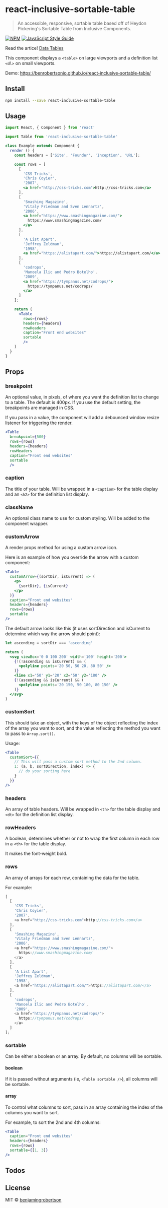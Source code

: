 # react-inclusive-sortable-table

> An accessible, responsive, sortable table based off of Heydon Pickering&#x27;s Sortable Table from Inclusive Components.

[![NPM](https://img.shields.io/npm/v/react-inclusive-sortable-table.svg)](https://www.npmjs.com/package/react-inclusive-sortable-table) [![JavaScript Style Guide](https://img.shields.io/badge/code_style-standard-brightgreen.svg)](https://standardjs.com)

Read the artice! [Data Tables](https://inclusive-components.design/data-tables/)

This component displays a `<table>` on large viewports and a definition list `<dl>` on small viewports.

Demo: https://benrobertsonio.github.io/react-inclusive-sortable-table/

## Install

```bash
npm install --save react-inclusive-sortable-table
```

## Usage

```jsx
import React, { Component } from 'react'

import Table from 'react-inclusive-sortable-table'

class Example extends Component {
  render () {
    const headers = ['Site', 'Founder', 'Inception', 'URL'];

    const rows = [
      [
        'CSS Tricks',
        'Chris Coyier',
        '2007',
        <a href="http://css-tricks.com">http://css-tricks.com</a>
      ],
      [
        'Smashing Magazine',
        'Vitaly Friedman and Sven Lennartz',
        '2006',
        <a href="https://www.smashingmagazine.com/">
          https://www.smashingmagazine.com/
        </a>
      ],
      [
        'A List Apart',
        'Jeffrey Zeldman',
        '1998',
        <a href="https://alistapart.com/">https://alistapart.com/</a>
      ],
      [
        'codrops',
        'Manoela Ilic and Pedro Botelho',
        '2009',
        <a href="https://tympanus.net/codrops/">
          https://tympanus.net/codrops/
        </a>
      ]
    ];

    return (
      <Table
        rows={rows}
        headers={headers}
        rowHeaders
        caption="Front end websites"
        sortable
        />
    )
  }
}
```

## Props

### breakpoint

An optional value, in pixels, of where you want the definition list to change to a table. The default is 400px. If you use the default setting, the breakpoints are managed in CSS.

If you pass in a value, the component will add a debounced window resize listener for triggering the render.

```jsx
<Table
  breakpoint={500}
  rows={rows}
  headers={headers}
  rowHeaders
  caption="Front end websites"
  sortable
  />
```

### caption

The title of your table. Will be wrapped in a `<caption>` for the table display and an `<h2>` for the definition list display.

### className

An optional class name to use for custom styling. Will be added to the component wrapper.

### customArrow

A render props method for using a custom arrow icon.

Here is an example of how you override the arrow with a custom component:

```jsx
<Table
  customArrow={(sortDir, isCurrent) => (
    <p>
      {sortDir}, {isCurrent}
    </p>
  )}
  caption="Front end websites"
  headers={headers}
  rows={rows}
  sortable
/>

```

The default arrow looks like this (it uses sortDirection and isCurrent to determine which way the arrow should point):

```jsx
let ascending = sortDir === 'ascending'

return (
  <svg viewBox='0 0 100 200' width='100' height='200'>
    {!(!ascending && isCurrent) && (
      <polyline points='20 50, 50 20, 80 50' />
    )}
    <line x1='50' y1='20' x2='50' y2='180' />
    {!(ascending && isCurrent) && (
      <polyline points='20 150, 50 180, 80 150' />
    )}
  </svg>
)
```

### customSort

This should take an object, with the keys of the object reflecting the index of the array you want to sort, and the value reflecting the method you want to pass to `Array.sort()`.

Usage:

```jsx
<Table
  customSort={{
    // This will pass a custom sort method to the 2nd column.
    1: (a, b, sortDirection, index) => {
      // do your sorting here
    }
  }}
/>
```

### headers

An array of table headers. Will be wrapped in `<th>` for the table display and `<dt>` for the definition list display.

### rowHeaders

A boolean, determines whether or not to wrap the first column in each row in a `<th>`  for the table display.

It makes the font-weight bold.

### rows

An array of arrays for each row, containing the data for the table.

For example:

```js
[
  [
    'CSS Tricks',
    'Chris Coyier',
    '2007',
    <a href="http://css-tricks.com">http://css-tricks.com</a>
  ],
  [
    'Smashing Magazine',
    'Vitaly Friedman and Sven Lennartz',
    '2006',
    <a href="https://www.smashingmagazine.com/">
      https://www.smashingmagazine.com/
    </a>
  ],
  [
    'A List Apart',
    'Jeffrey Zeldman',
    '1998',
    <a href="https://alistapart.com/">https://alistapart.com/</a>
  ],
  [
    'codrops',
    'Manoela Ilic and Pedro Botelho',
    '2009',
    <a href="https://tympanus.net/codrops/">
      https://tympanus.net/codrops/
    </a>
  ]
];
```

### sortable

Can be either a boolean or an array. By default, no columns will be sortable.

#### boolean

If it is passed without arguments (ie, `<Table sortable />`), all columns will be sortable.

#### array

To control what columns to sort, pass in an array containing the index of the columns you want to sort.

For example, to sort the 2nd and 4th columns:

```jsx
<Table
  caption="Front end websites"
  headers={headers}
  rows={rows}
  sortable={[1, 3]}
/>
```

## Todos


## License

MIT © [benjamingrobertson](https://github.com/benjamingrobertson)
